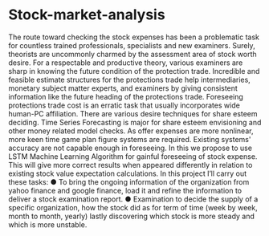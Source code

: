 # Stock-market-analysis
The route toward checking the stock expenses has been a problematic task for countless
trained professionals, specialists and new examiners. Surely, theorists are uncommonly
charmed by the assessment area of stock worth desire. For a respectable and productive
theory, various examiners are sharp in knowing the future condition of the protection
trade. Incredible and feasible estimate structures for the protections trade help
intermediaries, monetary subject matter experts, and examiners by giving consistent
information like the future heading of the protections trade. Foreseeing protections trade
cost is an erratic task that usually incorporates wide human-PC affiliation. There are
various desire techniques for share esteem deciding. Time Series Forecasting is major for
share esteem envisioning and other money related model checks. As offer expenses are
more nonlinear, more keen time game plan figure systems are required. Existing systems'
accuracy are not capable enough in foreseeing. In this we propose to use LSTM Machine
Learning Algorithm for gainful foreseeing of stock expense. This will give more correct
results when appeared differently in relation to existing stock value expectation
calculations.
In this project I’ll carry out these tasks:
● To bring the ongoing information of the organization from yahoo finance and
google finance, load it and refine the information to deliver a stock examination
report.
● Examination to decide the supply of a specific organization, how the stock did as
for term of time (week by week, month to month, yearly) lastly discovering which
stock is more steady and which is more unstable.
